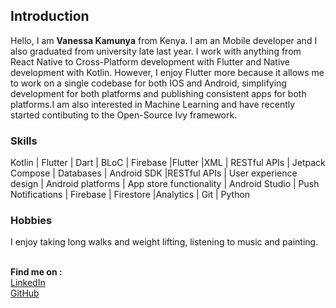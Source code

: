 ## Introduction
Hello, I am **Vanessa Kamunya** from Kenya. I am an Mobile developer and I also graduated from university late last year. I work with anything from React Native to Cross-Platform development with Flutter and Native development with Kotlin. However, I enjoy Flutter more because it allows me to work on a single codebase for both IOS and Android, simplifying development for both platforms and publishing consistent apps for both platforms.I am also interested in Machine Learning and have recently started contibuting to the Open-Source Ivy framework. 


### Skills
Kotlin | Flutter | Dart | BLoC | Firebase |Flutter |XML | RESTful APIs | Jetpack Compose |
Databases | Android SDK |RESTful APIs | User experience design | Android platforms | App store functionality | Android Studio | Push Notifications | Firebase | Firestore |Analytics | Git | Python


### Hobbies
I enjoy taking long walks and weight lifting, listening to music and painting.

<br>  **Find me on :**<br>
[LinkedIn](https://www.linkedin.com/in/vanessa-kamunya/) <br>
[GitHub](https://github.com/veekamunya)
